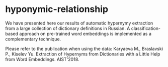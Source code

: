 # hyponymic-relationship


We have presented here our results of automatic hypernymy extraction from a large collection of dictionary definitions in Russian.
A classification-based approach on pre-trained word embeddings is implemented as a complementary technique.

Please refer to the publication when using the data:
Karyaeva M., Braslavski P., Kiselev Yu. Extraction of Hypernyms from Dictionaries with a Little Help from Word Embeddings. AIST'2018.
